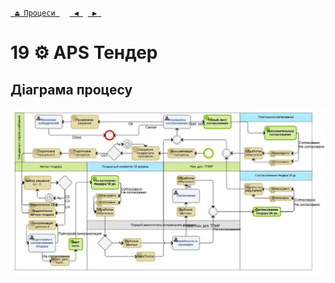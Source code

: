 ﻿[` ⏏ Процеси `](../../README.md)    [` ◀ `](../P18/P18.md)  [` ▶ `](../P20/P20.md)
# 19 ⚙ APS Тендер

## Діаграма процесу
![P19_Diagram](./Images/P19_Diagram.png)